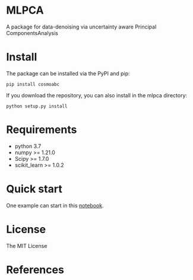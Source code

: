 # MLPCA
A package for data-denoising via uncertainty aware Principal ComponentsAnalysis
# Install
The package can be installed via the PyPI and pip:
```
pip install cosmoabc
```
If you download the repository, you can also install in the mlpca directory:
```
python setup.py install
```
# Requirements
- python 3.7
- numpy >= 1.21.0
- Scipy >= 1.7.0
- scikit_learn >= 1.0.2
# Quick start
One example can start in this [notebook](https://github.com/pengchen1019/MLPCA/blob/main/tests/test_mlpca.ipynb).
# License
The MIT License
# References
